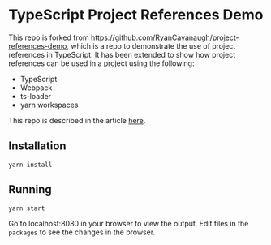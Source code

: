 # TypeScript Project References Demo

This repo is forked from https://github.com/RyanCavanaugh/project-references-demo, which is a repo to demonstrate the use of project references in TypeScript.  It has been extended to show how project references can be used in a project using the following:

* TypeScript
* Webpack
* ts-loader
* yarn workspaces

This repo is described in the article [here](/REFERENCES.md).

## Installation
```
yarn install
```

## Running
```
yarn start
```
Go to localhost:8080 in your browser to view the output. Edit files in the <code>packages</code> to see the changes in the browser.



